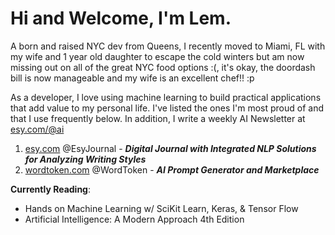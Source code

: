 # Hi and Welcome, I'm Lem. 

A born and raised NYC dev from Queens, I recently moved to Miami, FL with my wife and 1 year old daughter to escape the cold winters but am now missing out on all of the great NYC food options :(, it's okay, the doordash bill is now manageable and my wife is an excellent chef!! :p


As a developer, I love using machine learning to build practical applications that add value to my personal life. I've listed the ones I'm most proud of and that I use frequently below. In addition, I write a weekly AI Newsletter at [esy.com/@ai][EsyEdu]


1. [esy.com][EsyHome] @EsyJournal - ***Digital Journal with Integrated NLP Solutions for Analyzing Writing Styles***
2. [wordtoken.com][WordTokenHome] @WordToken - ***AI Prompt Generator and Marketplace***
<!-- 3. [BankofDeFi.com][BankofDeFiHome] @BankofDeFi - ***Hybrid Fintech Software*** -->


**Currently Reading**:
* Hands on Machine Learning w/ SciKit Learn, Keras, & Tensor Flow
* Artificial Intelligence: A Modern Approach 4th Edition



[EsyHome]: https://www.esy.com/
[EsyEdu]: https://www.esy.com/@ai
[WordTokenHome]: https://www.wordtoken.com
[BankofDeFiHome]: https://www.bankofdefi.com
[TwitterProfile]: https://twitter.com/EsyJournal
